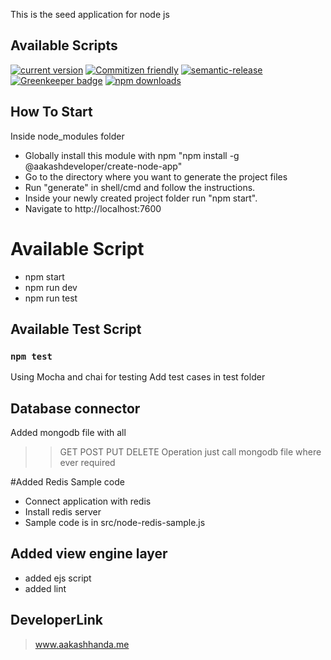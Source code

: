 This is the seed application for node js

## Available Scripts
[![current version](https://img.shields.io/npm/v/create-node-app.svg)](https://www.npmjs.com/package/create-node-app)
[![Commitizen friendly](https://img.shields.io/badge/commitizen-friendly-brightgreen.svg)](http://commitizen.github.io/cz-cli/)
[![semantic-release](https://img.shields.io/badge/%20%20%F0%9F%93%A6%F0%9F%9A%80-semantic--release-e10079.svg)](https://github.com/semantic-release/semantic-release)
[![Greenkeeper badge](https://badges.greenkeeper.io/Aakashdeveloper/create-node-app.svg)](https://greenkeeper.io/)
[![npm downloads](https://img.shields.io/npm/dm/create-node-app.svg?style=flat-square)](https://www.npmjs.com/package/create-node-app)

## How To Start
Inside node_modules folder
* Globally install this module with npm "npm install -g @aakashdeveloper/create-node-app"
* Go to the directory where you want to generate the project files
* Run "generate" in shell/cmd and follow the instructions.
* Inside your newly created project folder run "npm start".
* Navigate to http://localhost:7600


# Available Script
* npm start
* npm run dev
* npm run test

## Available Test Script

### `npm test`
Using Mocha and chai for testing
Add test cases in test folder

## Database connector
Added mongodb file with all 
>> GET 
>> POST 
>> PUT 
>> DELETE
Operation just call mongodb file where ever required

#Added Redis Sample code
* Connect application with redis
* Install redis server 
* Sample code is in src/node-redis-sample.js

## Added view engine layer
* added ejs script
* added lint

## DeveloperLink
> www.aakashhanda.me
